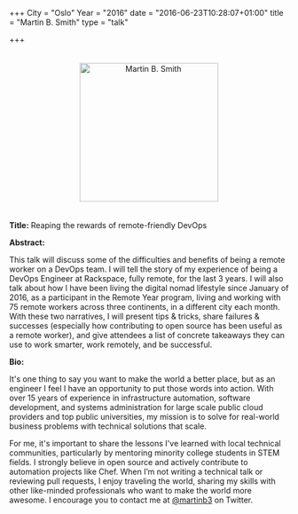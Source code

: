 +++
City = "Oslo"
Year = "2016"
date = "2016-06-23T10:28:07+01:00"
title = "Martin B. Smith"
type = "talk"

+++

<div class="span-15  ">
  <div class="span-15  last ">
  
  <p align="center"><img src="/events/2016-oslo/program/smith.jpg" alt="Martin B. Smith" style="margin: 20px 0; width: 250px;" /></p>
  
  <p><strong>Title:</strong>
Reaping the rewards of remote-friendly DevOps
</p>

<p><strong>Abstract:</strong></p>

<p>This talk will discuss some of the difficulties and benefits of being a remote worker on a DevOps team. I will tell the story of my experience of being a DevOps Engineer at Rackspace, fully remote, for the last 3 years. I will also talk about how I have been living the digital nomad lifestyle since January of 2016, as a participant in the Remote Year program, living and working with 75 remote workers across three continents, in a different city each month. With these two narratives, I will present tips & tricks, share failures & successes (especially how contributing to open source has been useful as a remote worker), and give attendees a list of concrete takeaways they can use to work smarter, work remotely, and be successful.</p>

<p><strong>Bio:</strong></p>

<p>
It's one thing to say you want to make the world a better place, but as an engineer I feel I have an opportunity to put those words into action. With over 15 years of experience in infrastructure automation, software development, and systems administration for large scale public cloud providers and top public universities, my mission is to solve for real-world business problems with technical solutions that scale.</p>

<p>For me, it's important to share the lessons I've learned with local technical communities, particularly by mentoring minority college students in STEM fields. I strongly believe in open source and actively contribute to automation projects like Chef. When I’m not writing a technical talk or reviewing pull requests, I enjoy traveling the world, sharing my skills with other like-minded professionals who want to make the world more awesome. I encourage you to contact me at <a href="http://www.twitter.com/martinb3">@martinb3</a> on Twitter.</p>

  </div>
</div>

